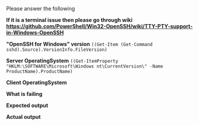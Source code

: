 Please answer the following

**If it is a terminal issue then please go through wiki
https://github.com/PowerShell/Win32-OpenSSH/wiki/TTY-PTY-support-in-Windows-OpenSSH**

**"OpenSSH for Windows" version**
 `((Get-Item (Get-Command sshd).Source).VersionInfo.FileVersion)`
 
**Server OperatingSystem**
 `((Get-ItemProperty "HKLM:\SOFTWARE\Microsoft\Windows nt\CurrentVersion\" -Name ProductName).ProductName)`

**Client OperatingSystem**

**What is failing**

**Expected output**

**Actual output**
